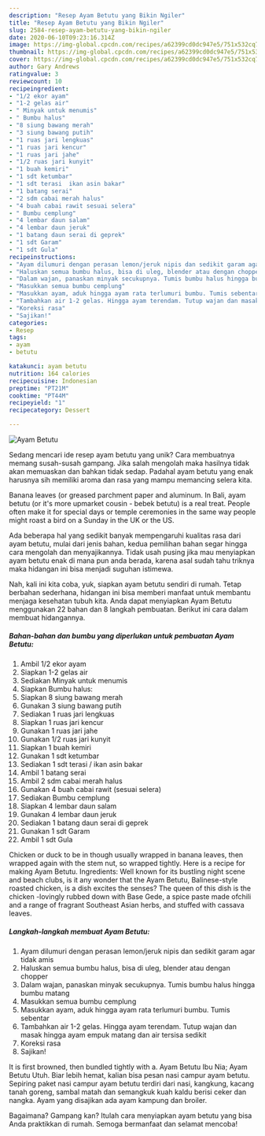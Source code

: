 ```yaml
---
description: "Resep Ayam Betutu yang Bikin Ngiler"
title: "Resep Ayam Betutu yang Bikin Ngiler"
slug: 2584-resep-ayam-betutu-yang-bikin-ngiler
date: 2020-06-10T09:23:16.314Z
image: https://img-global.cpcdn.com/recipes/a62399cd0dc947e5/751x532cq70/ayam-betutu-foto-resep-utama.jpg
thumbnail: https://img-global.cpcdn.com/recipes/a62399cd0dc947e5/751x532cq70/ayam-betutu-foto-resep-utama.jpg
cover: https://img-global.cpcdn.com/recipes/a62399cd0dc947e5/751x532cq70/ayam-betutu-foto-resep-utama.jpg
author: Gary Andrews
ratingvalue: 3
reviewcount: 10
recipeingredient:
- "1/2 ekor ayam"
- "1-2 gelas air"
- " Minyak untuk menumis"
- " Bumbu halus"
- "8 siung bawang merah"
- "3 siung bawang putih"
- "1 ruas jari lengkuas"
- "1 ruas jari kencur"
- "1 ruas jari jahe"
- "1/2 ruas jari kunyit"
- "1 buah kemiri"
- "1 sdt ketumbar"
- "1 sdt terasi  ikan asin bakar"
- "1 batang serai"
- "2 sdm cabai merah halus"
- "4 buah cabai rawit sesuai selera"
- " Bumbu cemplung"
- "4 lembar daun salam"
- "4 lembar daun jeruk"
- "1 batang daun serai di geprek"
- "1 sdt Garam"
- "1 sdt Gula"
recipeinstructions:
- "Ayam dilumuri dengan perasan lemon/jeruk nipis dan sedikit garam agar tidak amis"
- "Haluskan semua bumbu halus, bisa di uleg, blender atau dengan chopper"
- "Dalam wajan, panaskan minyak secukupnya. Tumis bumbu halus hingga bumbu matang"
- "Masukkan semua bumbu cemplung"
- "Masukkan ayam, aduk hingga ayam rata terlumuri bumbu. Tumis sebentar"
- "Tambahkan air 1-2 gelas. Hingga ayam terendam. Tutup wajan dan masak hingga ayam empuk matang dan air tersisa sedikit"
- "Koreksi rasa"
- "Sajikan!"
categories:
- Resep
tags:
- ayam
- betutu

katakunci: ayam betutu 
nutrition: 164 calories
recipecuisine: Indonesian
preptime: "PT21M"
cooktime: "PT44M"
recipeyield: "1"
recipecategory: Dessert

---
```



![Ayam Betutu](https://img-global.cpcdn.com/recipes/a62399cd0dc947e5/751x532cq70/ayam-betutu-foto-resep-utama.jpg)

Sedang mencari ide resep ayam betutu yang unik? Cara membuatnya memang susah-susah gampang. Jika salah mengolah maka hasilnya tidak akan memuaskan dan bahkan tidak sedap. Padahal ayam betutu yang enak harusnya sih memiliki aroma dan rasa yang mampu memancing selera kita.

Banana leaves (or greased parchment paper and aluminum. In Bali, ayam betutu (or it&#39;s more upmarket cousin - bebek betutu) is a real treat. People often make it for special days or temple ceremonies in the same way people might roast a bird on a Sunday in the UK or the US.

Ada beberapa hal yang sedikit banyak mempengaruhi kualitas rasa dari ayam betutu, mulai dari jenis bahan, kedua pemilihan bahan segar hingga cara mengolah dan menyajikannya. Tidak usah pusing jika mau menyiapkan ayam betutu enak di mana pun anda berada, karena asal sudah tahu triknya maka hidangan ini bisa menjadi suguhan istimewa.


Nah, kali ini kita coba, yuk, siapkan ayam betutu sendiri di rumah. Tetap berbahan sederhana, hidangan ini bisa memberi manfaat untuk membantu menjaga kesehatan tubuh kita. Anda dapat menyiapkan Ayam Betutu menggunakan 22 bahan dan 8 langkah pembuatan. Berikut ini cara dalam membuat hidangannya.

<!--inarticleads1-->

##### Bahan-bahan dan bumbu yang diperlukan untuk pembuatan Ayam Betutu:

1. Ambil 1/2 ekor ayam
1. Siapkan 1-2 gelas air
1. Sediakan  Minyak untuk menumis
1. Siapkan  Bumbu halus:
1. Siapkan 8 siung bawang merah
1. Gunakan 3 siung bawang putih
1. Sediakan 1 ruas jari lengkuas
1. Siapkan 1 ruas jari kencur
1. Gunakan 1 ruas jari jahe
1. Gunakan 1/2 ruas jari kunyit
1. Siapkan 1 buah kemiri
1. Gunakan 1 sdt ketumbar
1. Sediakan 1 sdt terasi / ikan asin bakar
1. Ambil 1 batang serai
1. Ambil 2 sdm cabai merah halus
1. Gunakan 4 buah cabai rawit (sesuai selera)
1. Sediakan  Bumbu cemplung
1. Siapkan 4 lembar daun salam
1. Gunakan 4 lembar daun jeruk
1. Sediakan 1 batang daun serai di geprek
1. Gunakan 1 sdt Garam
1. Ambil 1 sdt Gula


Chicken or duck to be in though usually wrapped in banana leaves, then wrapped again with the stem nut, so wrapped tightly. Here is a recipe for making Ayam Betutu. Ingredients: Well known for its bustling night scene and beach clubs, is it any wonder that the Ayam Betutu, Balinese-style roasted chicken, is a dish excites the senses? The queen of this dish is the chicken -lovingly rubbed down with Base Gede, a spice paste made ofchili and a range of fragrant Southeast Asian herbs, and stuffed with cassava leaves. 

<!--inarticleads2-->

##### Langkah-langkah membuat Ayam Betutu:

1. Ayam dilumuri dengan perasan lemon/jeruk nipis dan sedikit garam agar tidak amis
1. Haluskan semua bumbu halus, bisa di uleg, blender atau dengan chopper
1. Dalam wajan, panaskan minyak secukupnya. Tumis bumbu halus hingga bumbu matang
1. Masukkan semua bumbu cemplung
1. Masukkan ayam, aduk hingga ayam rata terlumuri bumbu. Tumis sebentar
1. Tambahkan air 1-2 gelas. Hingga ayam terendam. Tutup wajan dan masak hingga ayam empuk matang dan air tersisa sedikit
1. Koreksi rasa
1. Sajikan!


It is first browned, then bundled tightly with a. Ayam Betutu Ibu Nia; Ayam Betutu Utuh. Biar lebih hemat, kalian bisa pesan nasi campur ayam betutu. Sepiring paket nasi campur ayam betutu terdiri dari nasi, kangkung, kacang tanah goreng, sambal matah dan semangkuk kuah kaldu berisi ceker dan nangka. Ayam yang disajikan ada ayam kampung dan broiler. 

Bagaimana? Gampang kan? Itulah cara menyiapkan ayam betutu yang bisa Anda praktikkan di rumah. Semoga bermanfaat dan selamat mencoba!
